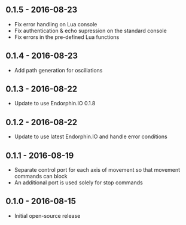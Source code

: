 ## 0.1.5 - 2016-08-23
- Fix error handling on Lua console
- Fix authentication & echo supression on the standard console
- Fix errors in the pre-defined Lua functions

## 0.1.4 - 2016-08-23
- Add path generation for oscillations

## 0.1.3 - 2016-08-22
- Update to use Endorphin.IO 0.1.8

## 0.1.2 - 2016-08-22
- Update to use latest Endorphin.IO and handle error conditions

## 0.1.1 - 2016-08-19
- Separate control port for each axis of movement so that movement commands can block
- An additional port is used solely for stop commands

## 0.1.0 - 2016-08-15
- Initial open-source release
